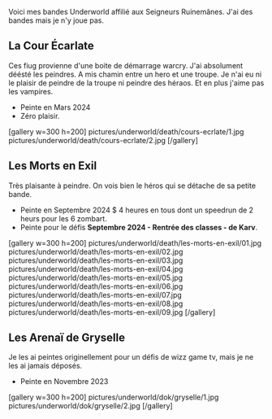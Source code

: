 
Voici mes bandes Underworld affilié aux Seigneurs Ruinemânes. J'ai des bandes mais je n'y joue pas.

## La Cour Écarlate

Ces fiug provienne d'une boite de démarrage warcry. J'ai absolument déésté les peindres. A mis chamin entre un hero et une troupe. Je n'ai eu ni le plaisir de peindre de la troupe ni peindre des héraos. Et en plus j'aime pas les vampires.

* Peinte en Mars 2024
* Zéro plaisir.

[gallery w=300 h=200]
pictures/underworld/death/cours-ecrlate/1.jpg
pictures/underworld/death/cours-ecrlate/2.jpg
[/gallery]

## Les Morts en Exil

Très plaisante à peindre. On vois bien le héros qui se détache de sa petite bande.

* Peinte en Septembre 2024
$ 4 heures en tous dont un speedrun de 2 heurs pour les 6 zombart.
* Peinte pour le défis __Septembre 2024 - Rentrée des classes - de Karv__.

[gallery w=300 h=200]
pictures/underworld/death/les-morts-en-exil/01.jpg
pictures/underworld/death/les-morts-en-exil/02.jpg
pictures/underworld/death/les-morts-en-exil/03.jpg
pictures/underworld/death/les-morts-en-exil/04.jpg
pictures/underworld/death/les-morts-en-exil/05.jpg
pictures/underworld/death/les-morts-en-exil/06.jpg
pictures/underworld/death/les-morts-en-exil/07.jpg
pictures/underworld/death/les-morts-en-exil/08.jpg
pictures/underworld/death/les-morts-en-exil/09.jpg
[/gallery]

## Les Arenaï de Gryselle

Je les ai peintes originellement pour un défis de wizz game tv, mais je ne les ai jamais déposés.

- Peinte en Novembre 2023

[gallery w=300 h=200]
pictures/underworld/dok/gryselle/1.jpg
pictures/underworld/dok/gryselle/2.jpg
[/gallery]


